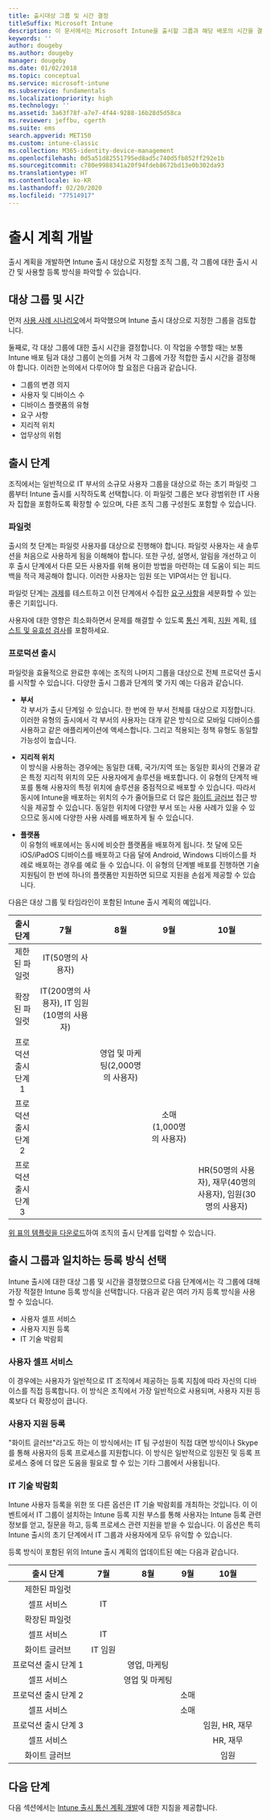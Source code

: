 ```yaml
---
title: 출시대상 그룹 및 시간 결정
titleSuffix: Microsoft Intune
description: 이 문서에서는 Microsoft Intune을 출시할 그룹과 해당 배포의 시간을 결정하는 데 도움이 되는 정보를 제공합니다.
keywords: ''
author: dougeby
ms.author: dougeby
manager: dougeby
ms.date: 01/02/2018
ms.topic: conceptual
ms.service: microsoft-intune
ms.subservice: fundamentals
ms.localizationpriority: high
ms.technology: ''
ms.assetid: 3a63f78f-a7e7-4f44-9288-16b28d5d58ca
ms.reviewer: jeffbu, cgerth
ms.suite: ems
search.appverid: MET150
ms.custom: intune-classic
ms.collection: M365-identity-device-management
ms.openlocfilehash: 0d5a51d82551795ed8ad5c740d5fb852ff292e1b
ms.sourcegitcommit: c780e9988341a20f94fdeb8672bd13e0b302da93
ms.translationtype: HT
ms.contentlocale: ko-KR
ms.lasthandoff: 02/20/2020
ms.locfileid: "77514917"
---
```

# <a name="develop-a-rollout-plan"></a>출시 계획 개발

출시 계획을 개발하면 Intune 출시 대상으로 지정할 조직 그룹, 각 그룹에 대한 출시 시간 및 사용할 등록 방식을 파악할 수 있습니다.

## <a name="targeted-groups-and-timeframes"></a>대상 그룹 및 시간

먼저 [사용 사례 시나리오](planning-guide-scenarios.md)에서 파악했으며 Intune 출시 대상으로 지정한 그룹을 검토합니다.

둘째로, 각 대상 그룹에 대한 출시 시간을 결정합니다. 이 작업을 수행할 때는 보통 Intune 배포 팀과 대상 그룹이 논의를 거쳐 각 그룹에 가장 적합한 출시 시간을 결정해야 합니다. 이러한 논의에서 다루어야 할 요점은 다음과 같습니다.
* 그룹의 변경 의지
* 사용자 및 디바이스 수
* 디바이스 플랫폼의 유형
* 요구 사항
* 지리적 위치
* 업무상의 위험

## <a name="rollout-phases"></a>출시 단계
조직에서는 일반적으로 IT 부서의 소규모 사용자 그룹을 대상으로 하는 초기 파일럿 그룹부터 Intune 출시를 시작하도록 선택합니다. 이 파일럿 그룹은 보다 광범위한 IT 사용자 집합을 포함하도록 확장할 수 있으며, 다른 조직 그룹 구성원도 포함할 수 있습니다.

### <a name="pilot"></a>파일럿
출시의 첫 단계는 파일럿 사용자를 대상으로 진행해야 합니다. 파일럿 사용자는 새 솔루션을 처음으로 사용하게 됨을 이해해야 합니다. 또한 구성, 설명서, 알림을 개선하고 이후 출시 단계에서 다른 모든 사용자를 위해 용이한 방법을 마련하는 데 도움이 되는 피드백을 적극 제공해야 합니다. 이러한 사용자는 임원 또는 VIP여서는 안 됩니다.

파일럿 단계는 [과제](../planning-guide-deployment-goals.md)를 테스트하고 이전 단계에서 수집한 [요구 사항](../planning-guide-requirements.md)을 세분화할 수 있는 좋은 기회입니다.

사용자에 대한 영향은 최소화하면서 문제를 해결할 수 있도록 [통신](../planning-guide-communication-plan.md) 계획, [지원](planning-guide-support-plan.md) 계획, [테스트 및 유효성 검사](planning-guide-test-validation.md)를 포함하세요.

### <a name="production-rollout"></a>프로덕션 출시
파일럿을 효율적으로 완료한 후에는 조직의 나머지 그룹을 대상으로 전체 프로덕션 출시를 시작할 수 있습니다. 다양한 출시 그룹과 단계의 몇 가지 예는 다음과 같습니다.

- **부서** <br/>각 부서가 출시 단계일 수 있습니다. 한 번에 한 부서 전체를 대상으로 지정합니다. 이러한 유형의 출시에서 각 부서의 사용자는 대개 같은 방식으로 모바일 디바이스를 사용하고 같은 애플리케이션에 액세스합니다. 그리고 적용되는 정책 유형도 동일할 가능성이 높습니다.

- **지리적 위치** <br/>이 방식을 사용하는 경우에는 동일한 대륙, 국가/지역 또는 동일한 회사의 건물과 같은 특정 지리적 위치의 모든 사용자에게 솔루션을 배포합니다. 이 유형의 단계적 배포를 통해 사용자의 특정 위치에 솔루션을 중점적으로 배포할 수 있습니다. 따라서 동시에 Intune을 배포하는 위치의 수가 줄어들므로 더 많은 [화이트 글러브](#user-assisted-enrollment) 접근 방식을 제공할 수 있습니다. 동일한 위치에 다양한 부서 또는 사용 사례가 있을 수 있으므로 동시에 다양한 사용 사례를 배포하게 될 수 있습니다.

- **플랫폼** <br/>이 유형의 배포에서는 동시에 비슷한 플랫폼을 배포하게 됩니다. 첫 달에 모든 iOS/iPadOS 디바이스를 배포하고 다음 달에 Android, Windows 디바이스를 차례로 배포하는 경우를 예로 들 수 있습니다. 이 유형의 단계별 배포를 진행하면 기술 지원팀이 한 번에 하나의 플랫폼만 지원하면 되므로 지원을 손쉽게 제공할 수 있습니다.

다음은 대상 그룹 및 타임라인이 포함된 Intune 출시 계획의 예입니다.

| **출시 단계** | **7월** | **8월** | **9월** | **10월** |
|:---:|:---:|:---:|:---:|:---:|
| 제한된 파일럿 | IT(50명의 사용자) |  |  |  |                                                         
| 확장된 파일럿 | IT(200명의 사용자), IT 임원(10명의 사용자) |  |  |  |                                                         
| 프로덕션 출시 단계 1 |  | 영업 및 마케팅(2,000명의 사용자) |  |  |
| 프로덕션 출시 단계 2 |  |  | 소매(1,000명의 사용자) |  |
| 프로덕션 출시 단계 3 |  |  |  | HR(50명의 사용자), 재무(40명의 사용자), 임원(30명의 사용자) |

[위 표의 템플릿을 다운로드](https://gallery.technet.microsoft.com/Intune-deployment-planning-fae156c2?redir=0)하여 조직의 출시 단계를 입력할 수 있습니다.
## <a name="match-rollout-groups-to-enrollment-approaches"></a>출시 그룹과 일치하는 등록 방식 선택

Intune 출시에 대한 대상 그룹 및 시간을 결정했으므로 다음 단계에서는 각 그룹에 대해 가장 적절한 Intune 등록 방식을 선택합니다. 다음과 같은 여러 가지 등록 방식을 사용할 수 있습니다.
* 사용자 셀프 서비스
* 사용자 지원 등록
* IT 기술 박람회

### <a name="user-self-service"></a>사용자 셀프 서비스

이 경우에는 사용자가 일반적으로 IT 조직에서 제공하는 등록 지침에 따라 자신의 디바이스를 직접 등록합니다. 이 방식은 조직에서 가장 일반적으로 사용되며, 사용자 지원 등록보다 더 확장성이 큽니다.

### <a name="user-assisted-enrollment"></a>사용자 지원 등록

"화이트 글러브"라고도 하는 이 방식에서는 IT 팀 구성원이 직접 대면 방식이나 Skype를 통해 사용자의 등록 프로세스를 지원합니다. 이 방식은 일반적으로 임원진 및 등록 프로세스 중에 더 많은 도움을 필요로 할 수 있는 기타 그룹에서 사용됩니다.

### <a name="it-tech-fair"></a>IT 기술 박람회

Intune 사용자 등록을 위한 또 다른 옵션은 IT 기술 박람회를 개최하는 것입니다. 이 이벤트에서 IT 그룹이 설치하는 Intune 등록 지원 부스를 통해 사용자는 Intune 등록 관련 정보를 얻고, 질문을 하고, 등록 프로세스 관련 지원을 받을 수 있습니다. 이 옵션은 특히 Intune 출시의 초기 단계에서 IT 그룹과 사용자에게 모두 유익할 수 있습니다.

등록 방식이 포함된 위의 Intune 출시 계획의 업데이트된 예는 다음과 같습니다.

| **출시 단계** | **7월** | **8월** | **9월** | **10월** |
|:---:|:---:|:---:|:---:|:---:|
| 제한된 파일럿 |  |  |  |  |
| 셀프 서비스 | IT |  |  |  |
| 확장된 파일럿 |  |  |  |  |
| 셀프 서비스 | IT |  |  |  |
| 화이트 글러브 | IT 임원 |  |  |  |
| 프로덕션 출시 단계 1 |  | 영업, 마케팅 |  |  |
| 셀프 서비스 |  | 영업 및 마케팅 |  |  |
| 프로덕션 출시 단계 2 |  |  | 소매 |  |
| 셀프 서비스 |  |  | 소매 |  |
| 프로덕션 출시 단계 3 |  |  |  | 임원, HR, 재무 |
| 셀프 서비스 |  |  |  | HR, 재무 |
| 화이트 글러브 |  |  |  | 임원 |

## <a name="next-steps"></a>다음 단계

다음 섹션에서는 [Intune 출시 통신 계획 개발](../planning-guide-communication-plan.md)에 대한 지침을 제공합니다.

